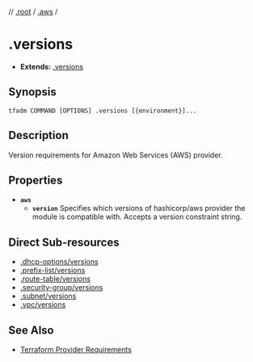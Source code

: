 // [.root] / [.aws] /

# .versions

- **Extends:** [.versions](../../../.tfadm/resources/.versions.md)

## Synopsis

```
tfadm COMMAND [OPTIONS] .versions [{environment}]...
```

## Description

Version requirements for Amazon Web Services (AWS) provider.

## Properties

- **`aws`**
  - **`version`**
    Specifies which versions of hashicorp/aws provider the module is compatible with. Accepts a version constraint string.

## Direct Sub-resources

- [.dhcp-options/versions](.dhcp-options/versions.md)
- [.prefix-list/versions](.prefix-list/versions.md)
- [.route-table/versions](.route-table/versions.md)
- [.security-group/versions](.security-group/versions.md)
- [.subnet/versions](.subnet/versions.md)
- [.vpc/versions](.vpc/versions.md)

## See Also

- [Terraform Provider Requirements](https://developer.hashicorp.com/terraform/language/providers/requirements)

[.aws]: README.md
[.root]: ../../../.tfadm/resources/README.md
